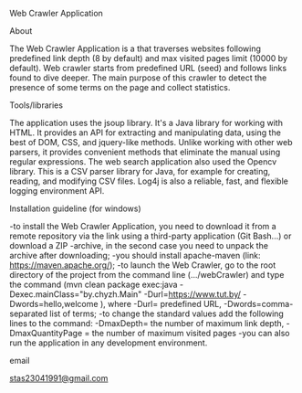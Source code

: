 Web Crawler Application

About

The Web Crawler Application is a that traverses websites following predefined link depth (8 by default) and max visited pages limit (10000 by default). Web crawler starts from predefined URL (seed) and follows links found to dive deeper. The main purpose of this crawler to detect the presence of some terms on the page and collect statistics.

Tools/libraries

The application uses the jsoup library. It's a Java library for working with HTML. It provides an API for extracting and manipulating data, using the best of DOM, CSS, and jquery-like methods. Unlike working with other web parsers, it provides convenient methods that eliminate the manual using regular expressions. The web search application also used the Opencv library. This is a CSV parser library for Java, for example for creating, reading, and modifying CSV files. Log4j is also a reliable, fast, and flexible logging environment API.

Installation guideline (for windows)

-to install the Web Crawler Application, you need to download it from a remote repository via the link using a third-party application (Git Bash...) or download a ZIP
-archive, in the second case you need to unpack the archive after downloading; -you should install apache-maven (link: https://maven.apache.org/);
-to launch the Web Crawler, go to the root directory of the project from the command line (.../webCrawler) and type the command (mvn clean package exec:java -Dexec.mainClass="by.chyzh.Main" -Durl=https://www.tut.by/ -Dwords=hello,welcome ), where -Durl= predefined URL, -Dwords=comma-separated list of terms;
-to change the standard values add the following lines to the command: 
-DmaxDepth= the number of maximum link depth,
-DmaxQuantityPage = the number of maximum visited pages
 -you can also run the application in any development environment.

email

stas23041991@gmail.com

